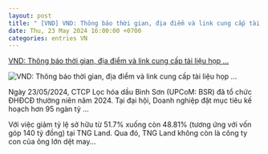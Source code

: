 ```yaml
---
layout: post
title: " [VND] VND: Thông báo thời gian, địa điểm và link cung cấp tài liệu họp ..."
date: Thu, 23 May 2024 16:00:00 +0700
categories: entries VN
---
```

[VND: Thông báo thời gian, địa điểm và link cung cấp tài liệu họp ...](https://vietstock.vn/2024/05/vnd-thong-bao-thoi-gian-dia-diem-va-link-cung-cap-tai-lieu-hop-dhdcd-thuong-nien-2024-737-1192676.htm)

![VND: Thông báo thời gian, địa điểm và link cung cấp tài liệu họp ...](https://image.vietstock.vn/common/vst-share.jpg)

Ngày 23/05/2024, CTCP Lọc hóa dầu Bình Sơn (UPCoM: BSR) đã tổ chức ĐHĐCĐ thường niên năm 2024. Tại đại hội, Doanh nghiệp đặt mục tiêu kế hoạch hơn 95 ngàn tỷ ...

Với việc giảm tỷ lệ sở hữu từ 51.7% xuống còn 48.81% (tương ứng với vốn góp 140 tỷ đồng) tại TNG Land. Qua đó, TNG Land không còn là công ty con của ông lớn dệt may...

